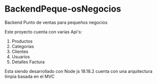 # BackendPeque-osNegocios

Backend Punto de ventas para pequeños negocios

Este proyecto cuenta con varias Api's: 

1. Productos
2. Categorias
3. Clientes
4. Usuarios
5. Detalles Factura

Esta siendo desarrollado con Node js 18.18.2 cuenta con una arquitectura limpia basada en el  MVC 
